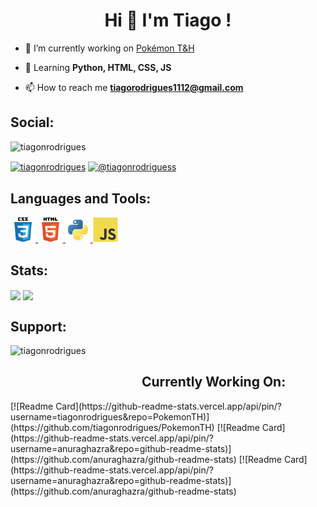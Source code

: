 <h1 align="center">Hi 👋 I'm Tiago !</h1>

- 🔭 I’m currently working on [Pokémon T&H](https://github.com/tiagonrodrigues/projeto-pokemon)

- 🌱 Learning **Python, HTML, CSS, JS**

- 📫 How to reach me **tiagorodrigues1112@gmail.com**

<h2 align="left">Social:</h2>
<p align="left"> <img src="https://komarev.com/ghpvc/?username=tiagonrodrigues&label=Profile%20views&color=brightgreen&style=flat" alt="tiagonrodrigues" /> </p>
<a href="https://twitter.com/tiagonrodrigues" target="_blank"><img align="center" src="https://cdn.jsdelivr.net/npm/simple-icons@5.7.0/icons/twitter.svg" alt="tiagonrodrigues" height="30" width="40" /></a>
<a href="https://instagram.com/tiagonrodriguess" target="_blank"><img align="center" src="https://cdn.jsdelivr.net/npm/simple-icons@5.7.0/icons/instagram.svg" alt="@tiagonrodriguess" height="30" width="40" /></a>
</p>

<h2 align="left">Languages and Tools:</h2>
<p align="left"> <a href="https://www.w3schools.com/css/" target="_blank"> <img src="https://raw.githubusercontent.com/devicons/devicon/master/icons/css3/css3-original-wordmark.svg" alt="css3" width="40" height="40"/> </a> <a href="https://www.w3.org/html/" target="_blank"> <img src="https://raw.githubusercontent.com/devicons/devicon/master/icons/html5/html5-original-wordmark.svg" alt="html5" width="40" height="40"/> </a> <a href="https://www.python.org" target="_blank"> <img src="https://raw.githubusercontent.com/devicons/devicon/master/icons/python/python-original.svg" alt="python" width="40" height="40"/> </a> <a href="https://developer.mozilla.org/en-US/docs/Web/JavaScript" target="_blank"> <img src="https://raw.githubusercontent.com/devicons/devicon/master/icons/javascript/javascript-original.svg" alt="javascript" width="40" height="40"/> </a> </p>

<div style="display: inline_block">
  <h2 align="left">Stats:</h2>
  <img align="center" height="180em" src="https://github-readme-stats.vercel.app/api?username=tiagonrodrigues&show_icons=true&theme=tokyonight&include_all_commits=true&count_private=true"/>
  <img align="center" height="180em" src="https://github-readme-stats.vercel.app/api/top-langs/?username=tiagonrodrigues&layout=compact&langs_count=16&theme=tokyonight"/>
</div>

<h2 align="left">Support:</h2>
<p><a href="https://www.buymeacoffee.com/tiagonrodrigues"> <img align="left" src="https://cdn.buymeacoffee.com/buttons/v2/default-yellow.png" height="50" width="210" alt="tiagonrodrigues" /></a></p><br>

<h2>Currently Working On:</h2>
[![Readme Card](https://github-readme-stats.vercel.app/api/pin/?username=tiagonrodrigues&repo=PokemonTH)](https://github.com/tiagonrodrigues/PokemonTH)
[![Readme Card](https://github-readme-stats.vercel.app/api/pin/?username=anuraghazra&repo=github-readme-stats)](https://github.com/anuraghazra/github-readme-stats)
[![Readme Card](https://github-readme-stats.vercel.app/api/pin/?username=anuraghazra&repo=github-readme-stats)](https://github.com/anuraghazra/github-readme-stats)
